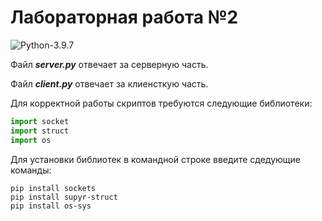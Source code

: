 # Лабораторная работа №2

![Python-3.9.7](https://img.shields.io/badge/Python-v3.9.7-blue?style=for-the-badge) 

Файл ***server.py*** отвечает за серверную часть.

Файл ***client.py*** отвечает за клиенсткую часть.

Для корректной работы скриптов требуются следующие библиотеки:
```python
import socket
import struct
import os
```
Для установки библиотек в командной строке введите сдедующие команды:
```
pip install sockets
pip install supyr-struct
pip install os-sys
```
